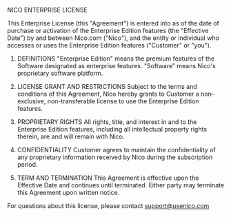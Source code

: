 NICO ENTERPRISE LICENSE

This Enterprise License (this "Agreement") is entered into as of the date of purchase or activation of the Enterprise Edition features (the "Effective Date") by and between Nico.com ("Nico"), and the entity or individual who accesses or uses the Enterprise Edition features ("Customer" or "you").

1. DEFINITIONS
"Enterprise Edition" means the premium features of the Software designated as enterprise features.
"Software" means Nico's proprietary software platform.

2. LICENSE GRANT AND RESTRICTIONS
Subject to the terms and conditions of this Agreement, Nico hereby grants to Customer a non-exclusive, non-transferable license to use the Enterprise Edition features.

3. PROPRIETARY RIGHTS
All rights, title, and interest in and to the Enterprise Edition features, including all intellectual property rights therein, are and will remain with Nico.

4. CONFIDENTIALITY
Customer agrees to maintain the confidentiality of any proprietary information received by Nico during the subscription period.

5. TERM AND TERMINATION
This Agreement is effective upon the Effective Date and continues until terminated. Either party may terminate this Agreement upon written notice.

For questions about this license, please contact support@usenico.com
